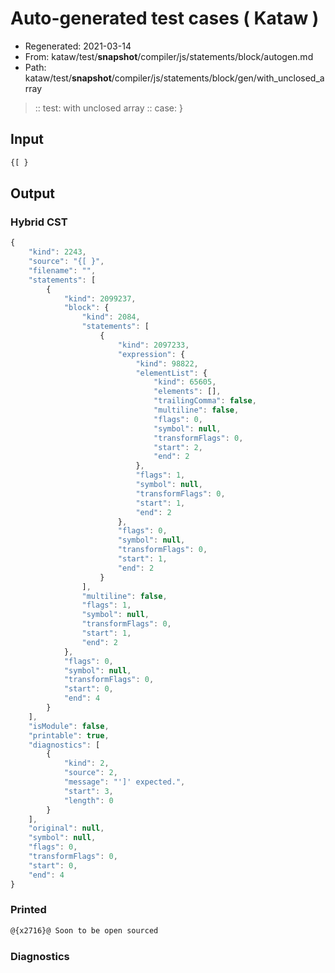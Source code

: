 # Auto-generated test cases ( Kataw )
- Regenerated: 2021-03-14
- From: kataw/test/__snapshot__/compiler/js/statements/block/autogen.md
- Path: kataw/test/__snapshot__/compiler/js/statements/block/gen/with_unclosed_array
> :: test: with unclosed array
> :: case: }
## Input

`````js
{[ }
`````

## Output

### Hybrid CST

```javascript
{
    "kind": 2243,
    "source": "{[ }",
    "filename": "",
    "statements": [
        {
            "kind": 2099237,
            "block": {
                "kind": 2084,
                "statements": [
                    {
                        "kind": 2097233,
                        "expression": {
                            "kind": 98822,
                            "elementList": {
                                "kind": 65605,
                                "elements": [],
                                "trailingComma": false,
                                "multiline": false,
                                "flags": 0,
                                "symbol": null,
                                "transformFlags": 0,
                                "start": 2,
                                "end": 2
                            },
                            "flags": 1,
                            "symbol": null,
                            "transformFlags": 0,
                            "start": 1,
                            "end": 2
                        },
                        "flags": 0,
                        "symbol": null,
                        "transformFlags": 0,
                        "start": 1,
                        "end": 2
                    }
                ],
                "multiline": false,
                "flags": 1,
                "symbol": null,
                "transformFlags": 0,
                "start": 1,
                "end": 2
            },
            "flags": 0,
            "symbol": null,
            "transformFlags": 0,
            "start": 0,
            "end": 4
        }
    ],
    "isModule": false,
    "printable": true,
    "diagnostics": [
        {
            "kind": 2,
            "source": 2,
            "message": "']' expected.",
            "start": 3,
            "length": 0
        }
    ],
    "original": null,
    "symbol": null,
    "flags": 0,
    "transformFlags": 0,
    "start": 0,
    "end": 4
}
```

### Printed

```javascript
@{x2716}@ Soon to be open sourced
```

### Diagnostics

```javascript

```

